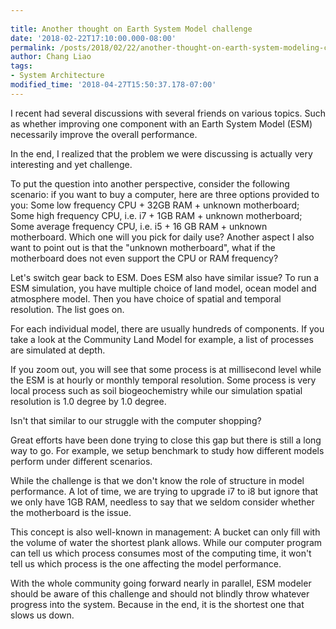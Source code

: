```yaml
---
 
title: Another thought on Earth System Model challenge
date: '2018-02-22T17:10:00.000-08:00'
permalink: /posts/2018/02/22/another-thought-on-earth-system-modeling-challenge/
author: Chang Liao
tags:
- System Architecture
modified_time: '2018-04-27T15:50:37.178-07:00'
---
```


I recent had several discussions with several friends on various topics. Such as whether improving one component with an Earth System Model (ESM) necessarily improve the overall performance.

In the end, I realized that the problem we were discussing is actually very interesting and yet challenge.

To put the question into another perspective, consider the following scenario: if you want to buy a computer, here are three options provided to you:
Some low frequency CPU + 32GB RAM + unknown motherboard;
Some high frequency CPU, i.e. i7 + 1GB RAM + unknown motherboard;
Some average frequency CPU, i.e. i5 + 16 GB RAM + unknown motherboard.
Which one will you pick for daily use? 
Another aspect I also want to point out is that the "unknown motherboard", what if the motherboard does not even support the CPU or RAM frequency?

Let's switch gear back to ESM. Does ESM also have similar issue?
To run a ESM simulation, you have multiple choice of land model, ocean model and atmosphere model. Then you have choice of spatial and temporal resolution. The list goes on.

For each individual model, there are usually hundreds of components. If you take a look at the Community Land Model for example, a list of processes are simulated at depth. 

If you zoom out, you will see that some process is at millisecond level while the ESM is at hourly or monthly temporal resolution. Some process is very local process such as soil biogeochemistry while our simulation spatial resolution is 1.0 degree by 1.0 degree.

Isn't that similar to our struggle with the computer shopping?

Great efforts have been done trying to close this gap but there is still a long way to go. For example, we setup benchmark to study how different models perform under different scenarios. 

While the challenge is that we don't know the role of structure in model performance. A lot of time, we are trying to upgrade i7 to i8 but ignore that we only have 1GB RAM, needless to say that we seldom consider whether the motherboard is the issue. 

This concept is also well-known in management: A bucket can only fill with the volume of water the shortest plank allows. While our computer program can tell us which process consumes most of the computing time, it won't tell us which process is the one affecting the model performance.

With the whole community going forward nearly in parallel, ESM modeler should be aware of this challenge and should not blindly throw whatever progress into the system. Because in the end, it is the shortest one that slows us down.

